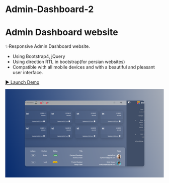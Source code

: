 # Admin-Dashboard-2

# Admin Dashboard website

✨Responsive Admin Dashboard website.
- Using  Bootstrap4, jQuery
- Using direction RTL in bootstrap(for persian websites)
- Compatible with all mobile devices and with a beautiful and pleasant user interface.

[▶️ Launch Demo](https://asaddoost.github.io/Admin-Dashboard-2/)

![preview img](/preview.jpg)
